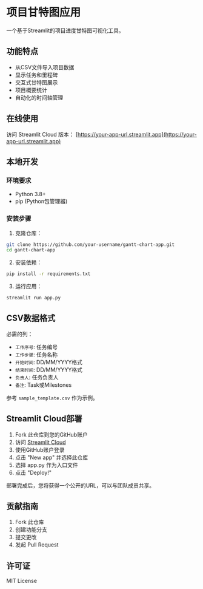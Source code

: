 # 项目甘特图应用

一个基于Streamlit的项目进度甘特图可视化工具。

## 功能特点

- 从CSV文件导入项目数据
- 显示任务和里程碑
- 交互式甘特图展示
- 项目概要统计
- 自动化的时间轴管理

## 在线使用

访问 Streamlit Cloud 版本：
[https://your-app-url.streamlit.app](https://your-app-url.streamlit.app)

## 本地开发

### 环境要求

- Python 3.8+
- pip (Python包管理器)

### 安装步骤

1. 克隆仓库：
```bash
git clone https://github.com/your-username/gantt-chart-app.git
cd gantt-chart-app
```

2. 安装依赖：
```bash
pip install -r requirements.txt
```

3. 运行应用：
```bash
streamlit run app.py
```

## CSV数据格式

必需的列：
- `工作序号`: 任务编号
- `工作步骤`: 任务名称
- `开始时间`: DD/MM/YYYY格式
- `结束时间`: DD/MM/YYYY格式
- `负责人`: 任务负责人
- `备注`: Task或Milestones

参考 `sample_template.csv` 作为示例。

## Streamlit Cloud部署

1. Fork 此仓库到您的GitHub账户
2. 访问 [Streamlit Cloud](https://streamlit.io/cloud)
3. 使用GitHub账户登录
4. 点击 "New app" 并选择此仓库
5. 选择 app.py 作为入口文件
6. 点击 "Deploy!"

部署完成后，您将获得一个公开的URL，可以与团队成员共享。

## 贡献指南

1. Fork 此仓库
2. 创建功能分支
3. 提交更改
4. 发起 Pull Request

## 许可证

MIT License